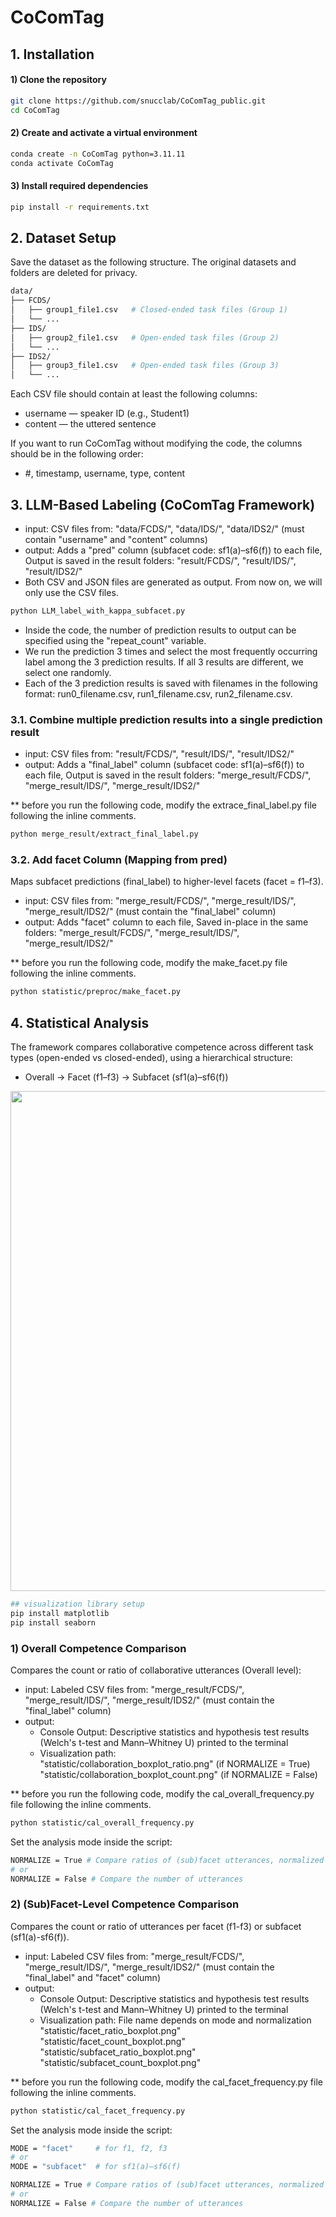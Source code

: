 # CoComTag

## 1. Installation

#### 1) Clone the repository
```bash
git clone https://github.com/snucclab/CoComTag_public.git
cd CoComTag
```

#### 2) Create and activate a virtual environment
```bash
conda create -n CoComTag python=3.11.11
conda activate CoComTag
```

#### 3) Install required dependencies
```bash
pip install -r requirements.txt
```

## 2. Dataset Setup
Save the dataset as the following structure. The original datasets and folders are deleted for privacy.
```bash
data/
├── FCDS/
│   ├── group1_file1.csv   # Closed-ended task files (Group 1)
│   └── ...
├── IDS/
│   ├── group2_file1.csv   # Open-ended task files (Group 2)
│   └── ...
├── IDS2/
│   ├── group3_file1.csv   # Open-ended task files (Group 3)
│   └── ...
```
Each CSV file should contain at least the following columns:

- username — speaker ID (e.g., Student1)
- content — the uttered sentence

If you want to run CoComTag without modifying the code, the columns should be in the following order:
- #, timestamp, username, type, content


## 3. LLM-Based Labeling (CoComTag Framework)
- input: CSV files from: "data/FCDS/", "data/IDS/", "data/IDS2/" (must contain "username" and "content" columns)
- output: Adds a "pred" column (subfacet code: sf1(a)–sf6(f)) to each file, Output is saved in the result folders: "result/FCDS/", "result/IDS/", "result/IDS2/"
- Both CSV and JSON files are generated as output. From now on, we will only use the CSV files.

```bash
python LLM_label_with_kappa_subfacet.py
```
- Inside the code, the number of prediction results to output can be specified using the "repeat_count" variable.
- We run the prediction 3 times and select the most frequently occurring label among the 3 prediction results. If all 3 results are different, we select one randomly.
- Each of the 3 prediction results is saved with filenames in the following format: run0_filename.csv, run1_filename.csv, run2_filename.csv.
  
### 3.1. Combine multiple prediction results into a single prediction result
- input: CSV files from: "result/FCDS/", "result/IDS/", "result/IDS2/"
- output: Adds a "final_label" column (subfacet code: sf1(a)–sf6(f)) to each file, Output is saved in the result folders: "merge_result/FCDS/", "merge_result/IDS/", "merge_result/IDS2/"

** before you run the following code, modify the extrace_final_label.py file following the inline comments.
```bash
python merge_result/extract_final_label.py
```

  
### 3.2. Add facet Column (Mapping from pred)
Maps subfacet predictions (final_label) to higher-level facets (facet = f1–f3).
- input: CSV files from: "merge_result/FCDS/", "merge_result/IDS/", "merge_result/IDS2/" (must contain the "final_label" column)
- output: Adds "facet" column to each file, Saved in-place in the same folders: "merge_result/FCDS/", "merge_result/IDS/", "merge_result/IDS2/"

** before you run the following code, modify the make_facet.py file following the inline comments.
```bash
python statistic/preproc/make_facet.py
```

## 4. Statistical Analysis
The framework compares collaborative competence across different task types (open-ended vs closed-ended), using a hierarchical structure:
- Overall → Facet (f1–f3) → Subfacet (sf1(a)–sf6(f))

<div align="center">
  <img src="https://github.com/user-attachments/assets/15c88ce8-8014-4b39-8b2c-21432b605d2a" width="800"/>
</div>

```bash
## visualization library setup
pip install matplotlib
pip install seaborn
```

### 1) Overall Competence Comparison
Compares the count or ratio of collaborative utterances (Overall level):
- input: Labeled CSV files from: "merge_result/FCDS/", "merge_result/IDS/", "merge_result/IDS2/" (must contain the "final_label" column)
- output:
  - Console Output: Descriptive statistics and hypothesis test results (Welch's t-test and Mann–Whitney U) printed to the terminal
  - Visualization path:    
  "statistic/collaboration_boxplot_ratio.png" (if NORMALIZE = True)   
  "statistic/collaboration_boxplot_count.png" (if NORMALIZE = False)   

** before you run the following code, modify the cal_overall_frequency.py file following the inline comments.
```bash
python statistic/cal_overall_frequency.py
```

Set the analysis mode inside the script:
```bash
NORMALIZE = True # Compare ratios of (sub)facet utterances, normalized per file
# or
NORMALIZE = False # Compare the number of utterances 
```

### 2) (Sub)Facet-Level Competence Comparison

Compares the count or ratio of utterances per facet (f1-f3) or subfacet (sf1(a)-sf6(f)).
- input: Labeled CSV files from: "merge_result/FCDS/", "merge_result/IDS/", "merge_result/IDS2/" (must contain the "final_label" and "facet" column)
- output:
  - Console Output: Descriptive statistics and hypothesis test results (Welch's t-test and Mann–Whitney U) printed to the terminal
  - Visualization path: File name depends on mode and normalization   
    "statistic/facet_ratio_boxplot.png"   
    "statistic/facet_count_boxplot.png"   
    "statistic/subfacet_ratio_boxplot.png"  
    "statistic/subfacet_count_boxplot.png"   

** before you run the following code, modify the cal_facet_frequency.py file following the inline comments.
```bash
python statistic/cal_facet_frequency.py
```
  

Set the analysis mode inside the script:
```bash
MODE = "facet"     # for f1, f2, f3
# or
MODE = "subfacet"  # for sf1(a)–sf6(f)
```
```bash
NORMALIZE = True # Compare ratios of (sub)facet utterances, normalized per file
# or
NORMALIZE = False # Compare the number of utterances 
```




